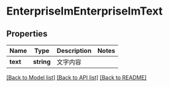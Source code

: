 # EnterpriseImEnterpriseImText

## Properties
Name | Type | Description | Notes
------------ | ------------- | ------------- | -------------
**text** | **string** | 文字内容 | 

[[Back to Model list]](../README.md#documentation-for-models) [[Back to API list]](../README.md#documentation-for-api-endpoints) [[Back to README]](../README.md)

